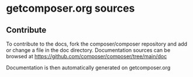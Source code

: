 # getcomposer.org sources

## Contribute

To contribute to the docs, fork the composer/composer repository and add or
change a file in the doc directory. Documentation sources can be browsed
at https://github.com/composer/composer/tree/main/doc

Documentation is then automatically generated on getcomposer.org
